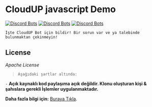 # CloudUP javascript Demo
[![Discord Bots](https://discordbots.org/api/widget/status/686185592899633200.svg)](https://discordbots.org/bot/686185592899633200)  [![Discord Bots](https://discordbots.org/api/widget/servers/686185592899633200.svg)](https://discordbots.org/bot/686185592899633200)  [![Discord Bots](https://discordbots.org/api/widget/lib/686185592899633200.svg)](https://discordbots.org/bot/686185592899633200)

`İşte CloudUP Bot için bildir! Bir sorun var ve ya talebinde bulunmaktan çekinmeyin!`

## License

*Apache License*

> `Aşağıdaki şartlar altında:`

`-` **Açık kaynaklı kod paylaşıma açık değildir. Klonu oluşturan kişi & şahıslara gerekli İşlemler uygulanmaktadır.**


**Daha fazla bilgi için:** [Buraya Tıkla](https://discord.gg/ja5PTUj).
